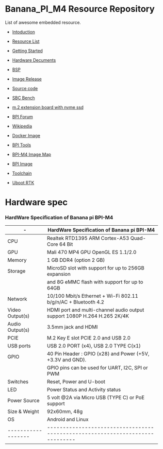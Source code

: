 # Banana_PI_M4 Resource Repository

List of awesome embedded resource.

* [Intoduction](https://www.banana-pi.org/m4.html)

* [Resource List](https://wiki.banana-pi.org/Banana_Pi_BPI-M4)

* [Getting Started](https://wiki.banana-pi.org/Getting_Started_with_M4)

* [Hardware Decuments](https://wiki.banana-pi.org/Banana_Pi_BPI-M4#documents)

* [BSP](https://github.com/BPI-SINOVOIP/BPI-M4-bsp)

* [Image Release](https://wiki.banana-pi.org/Banana_Pi_BPI-M4#Image_Release)

* [Source code](https://wiki.banana-pi.org/Banana_Pi_BPI-M4#Source_code)

* [SBC Bench](https://github.com/ThomasKaiser/sbc-bench/blob/master/Results.md)

* [m.2 extension board with nvme ssd](https://forum.banana-pi.org/t/bpi-m4-m-2-extension-board-with-nvme-ssd/11999)

* [BPI Forum](https://forum.banana-pi.org/c/BPI-M4)

* [Wikipedia](https://en.wikipedia.org/wiki/Banana_Pi#Banana_Pi_BPI-M4)

* [Docker Image](https://hub.docker.com/r/sinovoip/bpi-build-linux-4.4/)

* [BPI Tools](https://github.com/BPI-SINOVOIP/bpi-tools)

* [BPI-M4 Image Map](https://wiki.banana-pi.org/M4_Image_Map)

* [BPI Image](https://download.banana-pi.dev/d/ca025d76afd448aabc63/?p=%2FImages%2FBPI-M4&mode=list)

* [Toolchain](https://github.com/BPI-SINOVOIP/BPI-M4-bsp/tree/master/toolchains)

* [Uboot RTK](https://github.com/BPI-SINOVOIP/BPI-M4-bsp/tree/master/u-boot-rtk)

# Hardware spec

### HardWare Specification of Banana pi BPI-M4

| -   	           |      HardWare Specification of Banana pi BPI-M4                             |
|------------------|-----------------------------------------------------------------------------|
|CPU	           |      Realtek RTD1395 ARM Cortex-A53 Quad-Core 64 Bit                        |
|GPU	           |      Mali 470 MP4 GPU OpenGL ES 1.1/2.0                                     |
|Memory	           |      1 GB DDR4 (option 2 GB)                                                |
|Storage	       |      MicroSD slot with support for up to 256GB expansion                    |
|                  |      and 8G eMMC flash with support for up to 64GB                          |
|Network	       |      10/100 Mbit/s Ethernet + Wi-Fi 802.11 b/g/n/AC + Bluetooth 4.2         |
|Video Output(s)   |     HDMI port and multi-channel audio output support 1080P H.264 H.265 2K/4K|
|Audio Output(s)   |     3.5mm jack and HDMI                                                     |
|PCIE	           |     M.2 Key E slot PCIE 2.0 and USB 2.0                                     |
|USB ports	       |     USB 2.0 PORT (x4), USB 2.0 TYPE C(x1)                                   |
|GPIO	           |     40 Pin Header : GPIO (x28) and Power (+5V, +3.3V and GND).              |
|                  |     GPIO pins can be used for UART, I2C, SPI or PWM                         |
|Switches	       |     Reset, Power and U-boot                                                 |
|LED	           |     Power Status and Activity status                                        |
|Power Source	   |     5 volt @2A via Micro USB (TYPE C) or PoE support                        |
|Size & Weight	   |     92x60mm, 48g                                                            |
|OS	               |     Android and Linux                                                       |
|------------------|-----------------------------------------------------------------------------|